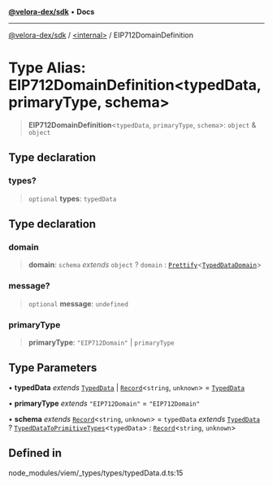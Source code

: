 [**@velora-dex/sdk**](../../README.md) • **Docs**

***

[@velora-dex/sdk](../../globals.md) / [\<internal\>](../README.md) / EIP712DomainDefinition

# Type Alias: EIP712DomainDefinition\<typedData, primaryType, schema\>

> **EIP712DomainDefinition**\<`typedData`, `primaryType`, `schema`\>: `object` & `object`

## Type declaration

### types?

> `optional` **types**: `typedData`

## Type declaration

### domain

> **domain**: `schema` *extends* `object` ? `domain` : [`Prettify`](Prettify.md)\<[`TypedDataDomain`](TypedDataDomain.md)\>

### message?

> `optional` **message**: `undefined`

### primaryType

> **primaryType**: `"EIP712Domain"` \| `primaryType`

## Type Parameters

• **typedData** *extends* [`TypedData`](TypedData.md) \| [`Record`](Record.md)\<`string`, `unknown`\> = [`TypedData`](TypedData.md)

• **primaryType** *extends* `"EIP712Domain"` = `"EIP712Domain"`

• **schema** *extends* [`Record`](Record.md)\<`string`, `unknown`\> = `typedData` *extends* [`TypedData`](TypedData.md) ? [`TypedDataToPrimitiveTypes`](TypedDataToPrimitiveTypes.md)\<`typedData`\> : [`Record`](Record.md)\<`string`, `unknown`\>

## Defined in

node\_modules/viem/\_types/types/typedData.d.ts:15
